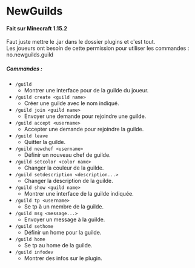 # NewGuilds
#### Fait sur Minecraft 1.15.2
Faut juste mettre le .jar dans le dossier plugins et c'est tout.<br>
Les joueurs ont besoin de cette permission pour utiliser les commandes : no.newguilds.guild

##### Commandes :
* `/guild`
  * Montrer une interface pour de la guilde du joueur.
* `/guild create <guild name>`
  * Créer une guilde avec le nom indiqué.
* `/guild join <guild name>`
  * Envoyer une demande pour rejoindre une guilde.
* `/guild accept <username>`
  * Accepter une demande pour rejoindre la guilde.
* `/guild leave`
  * Quitter la guilde.
* `/guild newchef <username>`
  * Définir un nouveau chef de guilde.
* `/guild setcolor <color name>`
  * Changer la couleur de la guilde.
* `/guild setdescription <description...>`
  * Changer la description de la guilde.
* `/guild show <guild name>`
  * Montrer une interface de la guilde indiquée.
* `/guild tp <username>`
  * Se tp à un membre de la guilde.
* `/guild msg <message...>`
  * Envoyer un message à la guilde.
* `/guild sethome`
  * Définir un home pour la guilde.
* `/guild home`
  * Se tp au home de la guilde.
* `/guild infodev`
  * Montrer des infos sur le plugin.

